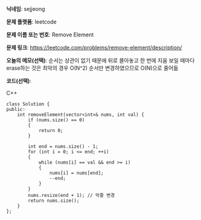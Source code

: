 **닉네임**: sejjeong

**문제 플랫폼**: leetcode

**문제 이름 또는 번호**: Remove Element

**문제 링크**: https://leetcode.com/problems/remove-element/description/

**오늘의 메모(선택)**: 순서는 상관이 없기 때문에 뒤로 몰아놓고 한 번에 지움 
                    보일 때마다 erase하는 것은 최악의 경우 O(N^2)
                    순서만 변경하였으므로 O(N)으로 줄어듦

**코드(선택)**:

C++

```
class Solution {
public:
    int removeElement(vector<int>& nums, int val) {
        if (nums.size() == 0)
        {
            return 0;
        }

        int end = nums.size() - 1;
        for (int i = 0; i <= end; ++i)
        {
            while (nums[i] == val && end >= i)
            {
                nums[i] = nums[end];
                --end;
            }
        }
        nums.resize(end + 1); // 막줄 변경
        return nums.size();
    }
};

```
